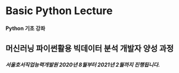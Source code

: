 # Basic Python Lecture

#### Python 기초 강좌

## 머신러닝 파이썬활용 빅데이터 분석 개발자 양성 과정

##### 서울호서직업능력개발원 2020년 8월부터 2021년 2월까지 진행됩니다.
